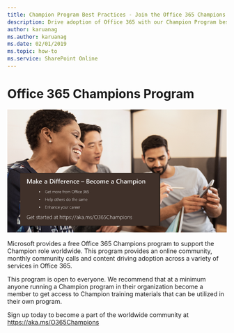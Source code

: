 ```yaml
---
title: Champion Program Best Practices - Join the Office 365 Champions program
description: Drive adoption of Office 365 with our Champion Program best practices
author: karuanag
ms.author: karuanag
ms.date: 02/01/2019
ms.topic: how-to
ms.service: SharePoint Online
---
```


# Office 365 Champions Program 

![make a difference become a champion](media/makeadifference.png)

Microsoft provides a free Office 365 Champions program to support the Champion role worldwide.  This program provides an online community, monthly community calls and content driving adoption across a variety of services in Office 365.

This program is open to everyone.  We recommend that at a minimum anyone running a Champion program in their organization become a member to get access to Champion training materials that can be utilized in their own program. 

Sign up today to become a part of the worldwide community at https://aka.ms/O365Champions  
